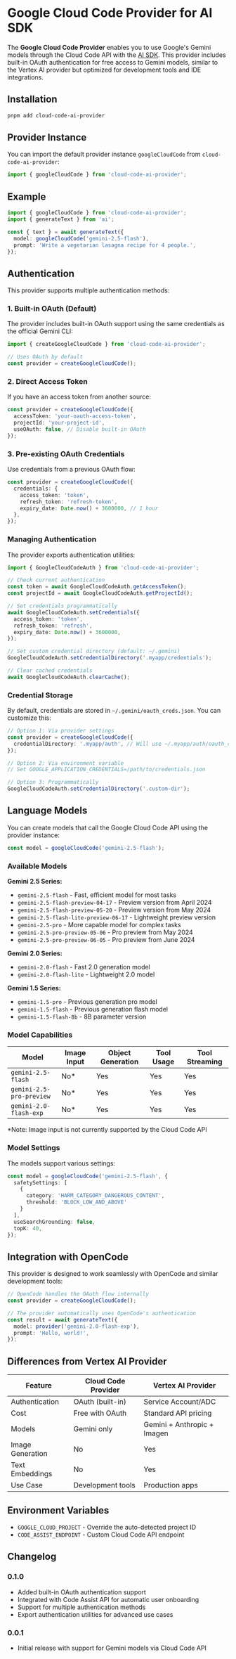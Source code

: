 # Google Cloud Code Provider for AI SDK

The **Google Cloud Code Provider** enables you to use Google's Gemini models through the Cloud Code API with the [AI SDK](https://sdk.vercel.ai/docs). This provider includes built-in OAuth authentication for free access to Gemini models, similar to the Vertex AI provider but optimized for development tools and IDE integrations.

## Installation

```bash
pnpm add cloud-code-ai-provider
```

## Provider Instance

You can import the default provider instance `googleCloudCode` from `cloud-code-ai-provider`:

```ts
import { googleCloudCode } from 'cloud-code-ai-provider';
```

## Example

```ts
import { googleCloudCode } from 'cloud-code-ai-provider';
import { generateText } from 'ai';

const { text } = await generateText({
  model: googleCloudCode('gemini-2.5-flash'),
  prompt: 'Write a vegetarian lasagna recipe for 4 people.',
});
```

## Authentication

This provider supports multiple authentication methods:

### 1. Built-in OAuth (Default)

The provider includes built-in OAuth support using the same credentials as the official Gemini CLI:

```ts
import { createGoogleCloudCode } from 'cloud-code-ai-provider';

// Uses OAuth by default
const provider = createGoogleCloudCode();
```

### 2. Direct Access Token

If you have an access token from another source:

```ts
const provider = createGoogleCloudCode({
  accessToken: 'your-oauth-access-token',
  projectId: 'your-project-id',
  useOAuth: false, // Disable built-in OAuth
});
```

### 3. Pre-existing OAuth Credentials

Use credentials from a previous OAuth flow:

```ts
const provider = createGoogleCloudCode({
  credentials: {
    access_token: 'token',
    refresh_token: 'refresh-token',
    expiry_date: Date.now() + 3600000, // 1 hour
  },
});
```

### Managing Authentication

The provider exports authentication utilities:

```ts
import { GoogleCloudCodeAuth } from 'cloud-code-ai-provider';

// Check current authentication
const token = await GoogleCloudCodeAuth.getAccessToken();
const projectId = await GoogleCloudCodeAuth.getProjectId();

// Set credentials programmatically
await GoogleCloudCodeAuth.setCredentials({
  access_token: 'token',
  refresh_token: 'refresh',
  expiry_date: Date.now() + 3600000,
});

// Set custom credential directory (default: ~/.gemini)
GoogleCloudCodeAuth.setCredentialDirectory('.myapp/credentials');

// Clear cached credentials
await GoogleCloudCodeAuth.clearCache();
```

### Credential Storage

By default, credentials are stored in `~/.gemini/oauth_creds.json`. You can customize this:

```ts
// Option 1: Via provider settings
const provider = createGoogleCloudCode({
  credentialDirectory: '.myapp/auth', // Will use ~/.myapp/auth/oauth_creds.json
});

// Option 2: Via environment variable
// Set GOOGLE_APPLICATION_CREDENTIALS=/path/to/credentials.json

// Option 3: Programmatically
GoogleCloudCodeAuth.setCredentialDirectory('.custom-dir');
```

## Language Models

You can create models that call the Google Cloud Code API using the provider instance:

```ts
const model = googleCloudCode('gemini-2.5-flash');
```

### Available Models

**Gemini 2.5 Series:**
- `gemini-2.5-flash` - Fast, efficient model for most tasks
- `gemini-2.5-flash-preview-04-17` - Preview version from April 2024
- `gemini-2.5-flash-preview-05-20` - Preview version from May 2024
- `gemini-2.5-flash-lite-preview-06-17` - Lightweight preview version
- `gemini-2.5-pro` - More capable model for complex tasks
- `gemini-2.5-pro-preview-05-06` - Pro preview from May 2024
- `gemini-2.5-pro-preview-06-05` - Pro preview from June 2024

**Gemini 2.0 Series:**
- `gemini-2.0-flash` - Fast 2.0 generation model
- `gemini-2.0-flash-lite` - Lightweight 2.0 model

**Gemini 1.5 Series:**
- `gemini-1.5-pro` - Previous generation pro model
- `gemini-1.5-flash` - Previous generation flash model
- `gemini-1.5-flash-8b` - 8B parameter version

### Model Capabilities

| Model | Image Input | Object Generation | Tool Usage | Tool Streaming |
|-------|-------------|-------------------|------------|----------------|
| `gemini-2.5-flash` | No* | Yes | Yes | Yes |
| `gemini-2.5-pro-preview` | No* | Yes | Yes | Yes |
| `gemini-2.0-flash-exp` | No* | Yes | Yes | Yes |

*Note: Image input is not currently supported by the Cloud Code API

### Model Settings

The models support various settings:

```ts
const model = googleCloudCode('gemini-2.5-flash', {
  safetySettings: [
    {
      category: 'HARM_CATEGORY_DANGEROUS_CONTENT',
      threshold: 'BLOCK_LOW_AND_ABOVE'
    }
  ],
  useSearchGrounding: false,
  topK: 40,
});
```

## Integration with OpenCode

This provider is designed to work seamlessly with OpenCode and similar development tools:

```ts
// OpenCode handles the OAuth flow internally
const provider = createGoogleCloudCode();

// The provider automatically uses OpenCode's authentication
const result = await generateText({
  model: provider('gemini-2.0-flash-exp'),
  prompt: 'Hello, world!',
});
```

## Differences from Vertex AI Provider

| Feature | Cloud Code Provider | Vertex AI Provider |
|---------|--------------------|--------------------|
| Authentication | OAuth (built-in) | Service Account/ADC |
| Cost | Free with OAuth | Standard API pricing |
| Models | Gemini only | Gemini + Anthropic + Imagen |
| Image Generation | No | Yes |
| Text Embeddings | No | Yes |
| Use Case | Development tools | Production apps |

## Environment Variables

- `GOOGLE_CLOUD_PROJECT` - Override the auto-detected project ID
- `CODE_ASSIST_ENDPOINT` - Custom Cloud Code API endpoint

## Changelog

### 0.1.0

- Added built-in OAuth authentication support
- Integrated with Code Assist API for automatic user onboarding
- Support for multiple authentication methods
- Export authentication utilities for advanced use cases

### 0.0.1

- Initial release with support for Gemini models via Cloud Code API